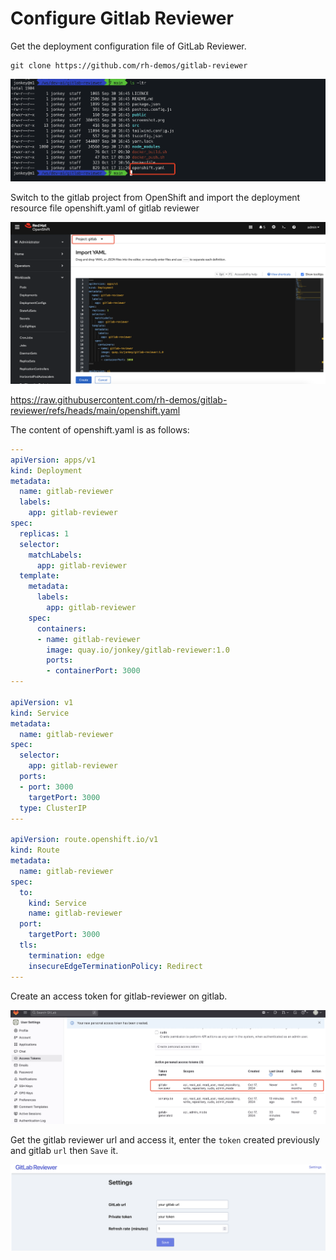 # Configure Gitlab Reviewer

Get the deployment configuration file of GitLab Reviewer.

```
git clone https://github.com/rh-demos/gitlab-reviewer
```

![image-20241030213912316](assets/4-3-configure-gitlab-reviewer/image-20241030213912316.png)

Switch to the gitlab project from OpenShift and import the deployment resource file openshift.yaml of gitlab reviewer

![image-20241030214008548](assets/4-3-configure-gitlab-reviewer/image-20241030214008548.png)

https://raw.githubusercontent.com/rh-demos/gitlab-reviewer/refs/heads/main/openshift.yaml

The content of openshift.yaml is as follows:

```yaml
---
apiVersion: apps/v1
kind: Deployment
metadata:
  name: gitlab-reviewer
  labels:
    app: gitlab-reviewer
spec:
  replicas: 1
  selector:
    matchLabels:
      app: gitlab-reviewer
  template:
    metadata:
      labels:
        app: gitlab-reviewer
    spec:
      containers:
      - name: gitlab-reviewer
        image: quay.io/jonkey/gitlab-reviewer:1.0
        ports:
        - containerPort: 3000
---

apiVersion: v1
kind: Service
metadata:
  name: gitlab-reviewer
spec:
  selector:
    app: gitlab-reviewer
  ports:
  - port: 3000
    targetPort: 3000
  type: ClusterIP
---

apiVersion: route.openshift.io/v1
kind: Route
metadata:
  name: gitlab-reviewer
spec:
  to:
    kind: Service
    name: gitlab-reviewer
  port:
    targetPort: 3000
  tls:
    termination: edge
    insecureEdgeTerminationPolicy: Redirect
---
```

Create an access token for gitlab-reviewer on gitlab.

![image-20241030214112726](assets/4-3-configure-gitlab-reviewer/image-20241030214112726.png)

Get the gitlab reviewer url and access it, enter the `token` created previously and gitlab `url` then `Save` it.

![image-20241030214202120](assets/4-3-configure-gitlab-reviewer/image-20241030214202120.png)

